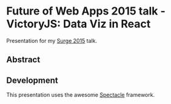 Future of Web Apps 2015 talk - VictoryJS: Data Viz in React
===============================================

Presentation for my [Surge 2015](http://surge.omniti.com/2015?ryan-roemer) talk.

## Abstract

## Development

This presentation uses the awesome
[Spectacle](https://github.com/FormidableLabs/spectacle) framework.